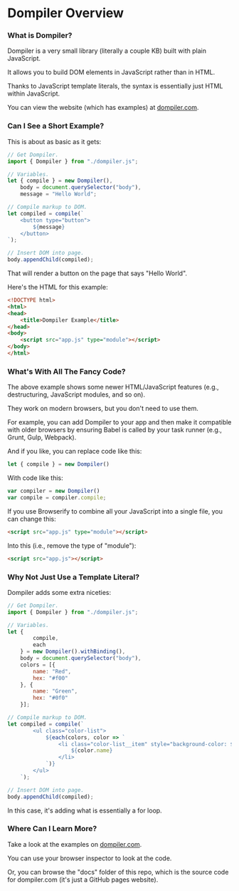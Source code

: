# Dompiler Overview

### What is Dompiler?

Dompiler is a very small library (literally a couple KB) built with plain JavaScript.

It allows you to build DOM elements in JavaScript rather than in HTML.

Thanks to JavaScript template literals, the syntax is essentially just HTML within JavaScript.

You can view the website (which has examples) at [dompiler.com](https://www.dompiler.com/).

### Can I See a Short Example?

This is about as basic as it gets:

```javascript
// Get Dompiler.
import { Dompiler } from "./dompiler.js";

// Variables.
let { compile } = new Dompiler(),
    body = document.querySelector("body"),
    message = "Hello World";

// Compile markup to DOM.
let compiled = compile(`
    <button type="button">
        ${message}
    </button>
`);

// Insert DOM into page.
body.appendChild(compiled);
```

That will render a button on the page that says "Hello World".

Here's the HTML for this example:

```html
<!DOCTYPE html>
<html>
<head>
    <title>Dompiler Example</title>
</head>
<body>
    <script src="app.js" type="module"></script>
</body>
</html>
```

### What's With All The Fancy Code?

The above example shows some newer HTML/JavaScript features (e.g., destructuring, JavaScript modules, and so on).

They work on modern browsers, but you don't need to use them.

For example, you can add Dompiler to your app and then make it compatible with older browsers by ensuring Babel is called by your task runner (e.g., Grunt, Gulp, Webpack).

And if you like, you can replace code like this:

```javascript
let { compile } = new Dompiler()
```

With code like this:

```javascript
var compiler = new Dompiler()
var compile = compiler.compile;
```

If you use Browserify to combine all your JavaScript into a single file, you can change this:

```html
<script src="app.js" type="module"></script>
```

Into this (i.e., remove the type of "module"):

```html
<script src="app.js"></script>
```

### Why Not Just Use a Template Literal?

Dompiler adds some extra niceties:

```javascript
// Get Dompiler.
import { Dompiler } from "./dompiler.js";

// Variables.
let {
        compile,
        each
    } = new Dompiler().withBinding(),
    body = document.querySelector("body"),
    colors = [{
        name: "Red",
        hex: "#f00"
    }, {
        name: "Green",
        hex: "#0f0"
    }];

// Compile markup to DOM.
let compiled = compile(`
        <ul class="color-list">
            ${each(colors, color => `
                <li class="color-list__item" style="background-color: ${color.hex};">
                    ${color.name}
                </li>
            `)}
        </ul>
    `);

// Insert DOM into page.
body.appendChild(compiled);
```

In this case, it's adding what is essentially a for loop.

### Where Can I Learn More?

Take a look at the examples on [dompiler.com](https://www.dompiler.com/).

You can use your browser inspector to look at the code.

Or, you can browse the "docs" folder of this repo, which is the source code for dompiler.com (it's just a GitHub pages website).